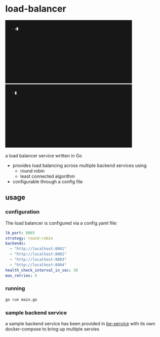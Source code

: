 # load-balancer

<p float="left">
  <img src='demo-server.gif' width='400'>
  <img src='demo-client.gif' width='400'>
</p>


a load balancer service written in Go
* provides load balancing across multiple backend services using 
  - round robin 
  - least connected algorithm 
* configurable through a config file

## usage
### configuration
The load balancer is configured via a config.yaml file:

```yaml
lb_port: 8005
strategy: round-robin
backends:
  - "http://localhost:8001"
  - "http://localhost:8002"
  - "http://localhost:8003"
  - "http://localhost:8004"
health_check_interval_in_sec: 30
max_retries: 5
```

### running
```bash
go run main.go
```

### sample backend service
a sample backend service has been provided in [be-service](be-service) with its own docker-compose to bring up multiple servies